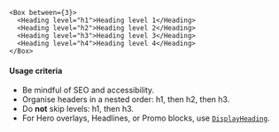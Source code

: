 ```
<Box between={3}>
  <Heading level="h1">Heading level 1</Heading>
  <Heading level="h2">Heading level 2</Heading>
  <Heading level="h3">Heading level 3</Heading>
  <Heading level="h4">Heading level 4</Heading>
</Box>
```

#### Usage criteria

- Be mindful of SEO and accessibility.
- Organise headers in a nested order: h1, then h2, then h3.
- Do **not** skip levels: h1, then h3.
- For Hero overlays, Headlines, or Promo blocks, use [`DisplayHeading`](#displayheading).
